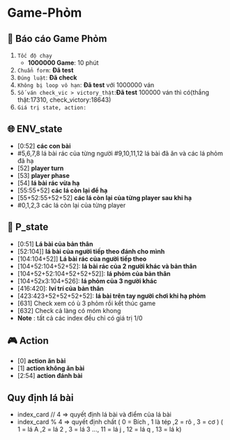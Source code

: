 # Game-Phỏm
## :dart: Báo cáo Game Phỏm
1.   `Tốc độ chạy`
      - **1000000 Game**: 10 phút 
2. `Chuẩn form`: **Đã test**
3. `Đúng luật`: **Đã check**
4. `Không bị loop vô hạn`: **Đã test** với 1000000 ván
5. `Số ván check_vic > victory_thật`:**Đã test** 100000 ván thì có(thắng thật:17310, check_victory:18643)
6. `Giá trị state, action:`

## :globe_with_meridians: ENV_state
*   [0:52] **các con bài**
*   #5,6,7,8 lá bài rác của từng người 
    #9,10,11,12 lá bài đã ăn  và các lá phỏm đã hạ 
*   [52] **player turn**
*   [53] **player phase** 
*   [54] **lá bài rác vừa hạ** 
*   [55:55+52] **các lá còn lại để hạ**
*   [55+52:55+52+52] **các lá còn lại  của từng player sau khi hạ**
*   #0,1,2,3 các lá còn lại  của từng player 



## :bust_in_silhouette: P_state
*   [0:51] **Lá bài của bản thân**
*   [52:104]] **lá bài của người tiếp theo đánh cho mình**
*   [104:104+52]] **Lá bài rác của người tiếp theo**
*   [104+52:104+52+52]:   **lá bài rác của 2 người khác và bản thân**
*   [104+52+52:104+52+52+52]]:   **lá phỏm của bản thân**
*   [104+52x3:104+526]:   **lá phỏm của 3 người khác**
*   [416:420]:   **lví trí của bản thân**
*   [423:423+52+52+52+52]:   **lá bài trên tay  người chơi  khi hạ phỏm**
*   [631] Check xem có ù 3 phỏm rồi kết thúc game 
*   [632] Check cả làng có móm khong
* **Note** : tất cả các index đều chỉ có giá trị 1/0



## :video_game: Action
* [0]   **action  ăn bài**
* [1]     **action không ăn bài**
* [2:54] **action đánh bài**
## Quy định lá bài
   - index_card // 4
  => quyết định lá bài và điểm của lá bài
- index_card % 4
  => quyết định chất
  ( 0 = Bích , 1 là tép ,2 = rô , 3 = cơ )
  ( 1 = lá A ,2 = lá 2 , 3 = lá 3 ..., 11 = lá j , 12
= lá q , 13 = lá k)
